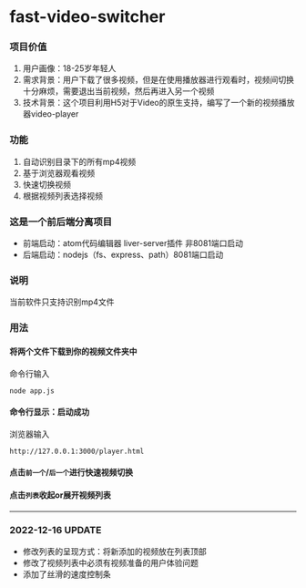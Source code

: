 # fast-video-switcher
### 项目价值
1. 用户画像：18-25岁年轻人
2. 需求背景：用户下载了很多视频，但是在使用播放器进行观看时，视频间切换十分麻烦，需要退出当前视频，然后再进入另一个视频
3. 技术背景：这个项目利用H5对于Video的原生支持，编写了一个新的视频播放器video-player

### 功能
1. 自动识别目录下的所有mp4视频
2. 基于浏览器观看视频
3. 快速切换视频
4. 根据视频列表选择视频

### 这是一个前后端分离项目
- 前端启动：atom代码编辑器 liver-server插件 非8081端口启动
- 后端启动：nodejs（fs、express、path）8081端口启动

### 说明
当前软件只支持识别mp4文件

### 用法
#### 将两个文件下载到你的视频文件夹中
命令行输入
```
node app.js
```
#### 命令行显示：启动成功
浏览器输入
```
http://127.0.0.1:3000/player.html
```
#### 点击```前一个```/```后一个```进行快速视频切换
#### 点击```列表```收起or展开视频列表

---
### 2022-12-16 UPDATE
- 修改列表的呈现方式：将新添加的视频放在列表顶部
- 修改了视频列表中必须有视频准备的用户体验问题
- 添加了丝滑的速度控制条
